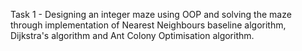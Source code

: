 
Task 1 - Designing an integer maze using OOP and solving the maze through implementation of Nearest Neighbours baseline algorithm, Dijkstra's algorithm and Ant Colony Optimisation algorithm.
